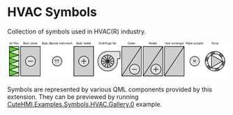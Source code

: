 # HVAC Symbols

Collection of symbols used in HVAC(R) industry.

![Symbols preview](doc/gallery.png)

Symbols are represented by various QML components provided by this extension. They can be previewed by running
[CuteHMI.Examples.Symbols.HVAC.Gallery.0](../../Examples/Symbols/HVAC/Gallery.0/) example.
